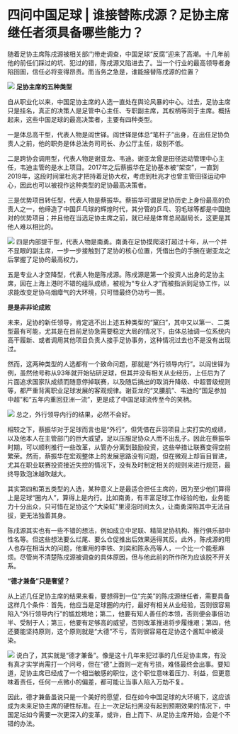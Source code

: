 # 四问中国足球 | 谁接替陈戌源？足协主席继任者须具备哪些能力？

随着足协主席陈戌源被相关部门带走调查，中国足球“反腐”迎来了高潮。十几年前他的前任们踩过的坑、犯过的错，陈戌源又陷进去了。当一个行业的最高领导者身陷囹圄，信任必将变得昂贵。而当务之急是，谁能接替陈戌源的位置？

![](https://inews.gtimg.com/news_bt/OJATpfUeFY4JuXfkVbYiLy8Xr5z9RAg9JY1U0zRwFQedwAA/1000)
**足协主席的五种类型**

自从职业化以来，中国足协主席的人选一直处在舆论风暴的中心。过去，足协主席只是挂名，真正的决策人是足管中心主任、专职副主席，其权柄等同于主席。概括起来，这些中国足球的最高决策者，主要有四种类型。

一是体总高干型，代表人物是阎世铎。阎世铎是体总“笔杆子”出身，在出任足协负责人之前，他的职务是体总法务司司长、办公厅主任，级别不低。

二是跨协会调用型，代表人物是谢亚龙、韦迪。谢亚龙曾是田径运动管理中心主任，韦迪主管的是水上项目。2017年之后蔡振华在足协基本被“架空”，一直到2019年，这段时间里杜兆才把持着足协大权，考虑到杜兆才也曾主管田径运动中心，因此也可以被视作这种类型的足协最高决策者。

三是优势项目转任型，代表人物是蔡振华。蔡振华可谓是足协历史上身份最高的负责人之一，他缔造了中国乒乓球的辉煌时代，其分管的乒乓、羽毛球等都是中国绝对的优势项目；并且他在当选足协主席之前，就已经是体育总局副局长，这更是其他人难以相比的。

![](https://inews.gtimg.com/news_bt/O3r8xpruCkZFADk4Dbc9Fd-NXdEWl5JoBWGX6v0RKT_SgAA/1000)
四是内部提干型，代表人物是南勇。南勇在足协摸爬滚打超过十年，从一个并不显眼的副主席，一步一步接触到了足协的核心位置，凭借出色的手腕在谢亚龙之后掌握了足协的最高权力。

五是专业人才空降型，代表人物是陈戌源。陈戌源是第一个投资人出身的足协主席，因在上海上港时不错的组队成绩，被视为“专业人才”而被指派到足协工作，以求能改变足协乌烟瘴气的大环境，只可惜最终仍功亏一篑。

**是是非非论成败**

未来，足协的新任领导，肯定逃不出上述五种类型的“窠臼”，其中又以第一、二类型最有可能，尤其是在目前足协急需要稳定大局的情况下，由体总抽调一位系统内高干履新、或者调用其他项目负责人接手足协事务，这种情况过去也不是没有出现过。

然而，这两种类型的人选都有一个致命问题，那就是“外行领导内行”。以阎世铎为例，虽然他号称从93年就开始钻研足球，但其并没有相关从业经历，上任后为了片面追求国家队成绩而随意停掉联赛，以及随后搞出的取消升降级、中超晋级规则等，都严重背离职业足球发展的客观规律。谢亚龙的“叉腰肌”、韦迪的“国足参加中超”和“五年内重回亚洲一流”，更是成了中国足球流传至今的笑柄。

![](https://inews.gtimg.com/news_bt/OrHfj6kAUd3JwHMgzoYLu2Jnu8XxFvaBV-oG1jT-LGFUcAA/1000)
总之，外行领导内行的结果，必然不会好。

相较之下，蔡振华对于足球而言也是“外行”，但凭借在乒羽项目上实打实的成绩，以及他本人在主管部门的巨大威望，足以压服足协众人而不出乱子。因此在蔡振华时期，可以顺利推行一些改革，从管办分离到鼓励投资，这些举措让联赛变得空前繁荣。然而，蔡振华在宏观整体上的发展思路没有问题，但在微观上却盲目冒进，尤其在职业联赛投资接近失控的情况下，没有及时制定相关的规则来进行规范，最终导致泡沫越吹越大。

其实第四和第五类型的人选，某种意义上是最适合担任主席的，因为至少他们算得上是足球“圈内人”，算得上是内行。比如南勇，有丰富足球工作经验的他，业务能力十分出众，只可惜在足协这个“大染缸”里浸泡时间太久，让南勇深陷其中无法自拔，更无法独善其身。

陈戌源其实也有一些不错的想法，例如成立中足联、精简足协机构、推行俱乐部中性名等。但这些想法要么烂尾、要么仓促推出后效果适得其反。此外，陈戌源的用人也存在相当大的问题，他重用的李铁、刘奕和陈永亮等人，一个比一个能惹麻烦。尽管尚不清楚陈戌源被调查的具体原因，但与他此前的所作所为应该脱不开关系。

**“德才兼备”只是奢望？**

从上述几任足协主席的结果来看，要想得到一位“完美”的陈戌源继任者，需要具备这样几个条件：首先，他应当是足球圈的内行，最好有相关从业经验，否则很容易陷入“外行领导内行”的尴尬境地；第二，他要有知人善任的本领，否则便会事倍功半、受制于人；第三，他要有足够高的威望，否则改革推进将步履维艰；第四，他还要能坚持原则，这个原则就是“大德”不亏，否则很容易在足协这个酱缸中被浸染。

![](https://inews.gtimg.com/news_bt/OZLEDEFd9OucuKPBlDFz4wiRn-4J8xUJ2Vr_JNdhWmAp4AA/1000)
说白了，其实就是“德才兼备”。像是这十几年来犯过事的几任足协主席，有没有真才实学尚需打一个问号，但在“德”上面则一定有亏损，难怪最终会出事。要知道，足协主席已经成了一个相当敏感的职位，这个职位意味着压力、利益，但更意味着责任，任何一点微小的偏差，都可能让当事人陷入万劫不复。

因此，德才兼备虽说只是一个美好的愿望，但在如今中国足球的大环境下，这应该成为未来足协主席的硬性标准。在上一次足坛扫黑没有起到预期效果的情况下，中国足坛如今需要一次更深入的变革，或许，自上而下、从足协主席开始，会是个不错的办法。

